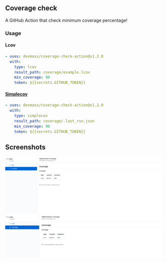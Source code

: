 ## Coverage check

A GitHub Action that check minimum coverage percentage!

### Usage

#### Lcov

```yml
- uses: devmasx/coverage-check-action@v1.2.0
  with:
    type: lcov
    result_path: coverage/example.lcov
    min_coverage: 90
    token: ${{secrets.GITHUB_TOKEN}}
```

#### [Simplecov](https://github.com/colszowka/simplecov)

```yml
- uses: devmasx/coverage-check-action@v1.2.0
  with:
    type: simplecov
    result_path: coverage/.last_run.json
    min_coverage: 90
    token: ${{secrets.GITHUB_TOKEN}}
```

## Screenshots

![Success](./screenshots/success.png)
![Fail](./screenshots/fail.png)
